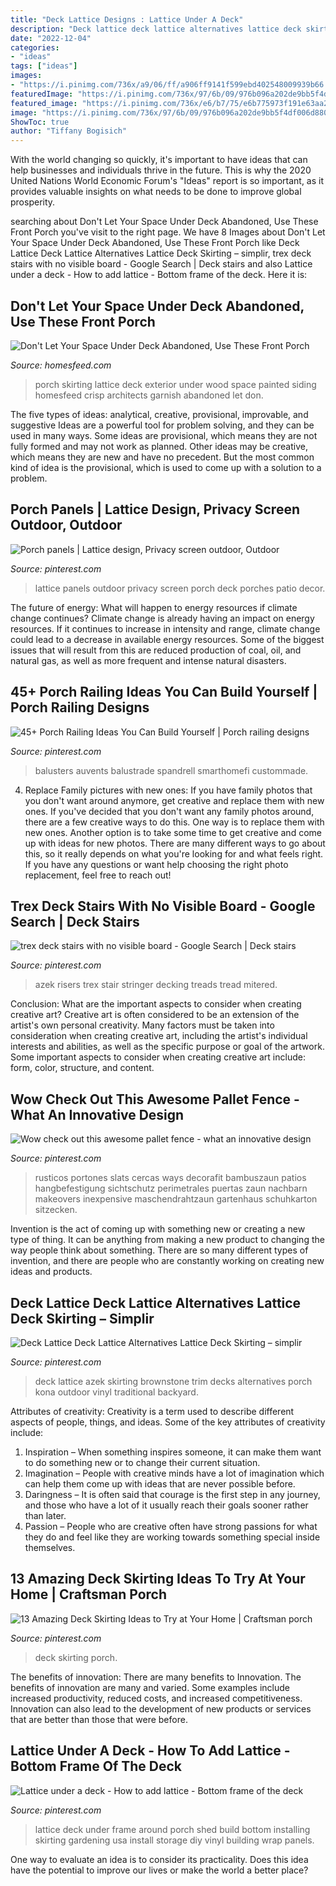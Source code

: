 ```yaml
---
title: "Deck Lattice Designs : Lattice Under A Deck"
description: "Deck lattice deck lattice alternatives lattice deck skirting – simplir"
date: "2022-12-04"
categories:
- "ideas"
tags: ["ideas"]
images:
- "https://i.pinimg.com/736x/a9/06/ff/a906ff9141f599ebd402548009939b66.jpg"
featuredImage: "https://i.pinimg.com/736x/97/6b/09/976b096a202de9bb5f4df006d880358e.jpg"
featured_image: "https://i.pinimg.com/736x/e6/b7/75/e6b775973f191e63aa23a36484695394.jpg"
image: "https://i.pinimg.com/736x/97/6b/09/976b096a202de9bb5f4df006d880358e.jpg"
ShowToc: true
author: "Tiffany Bogisich"
---
```



With the world changing so quickly, it's important to have ideas that can help businesses and individuals thrive in the future. This is why the 2020 United Nations World Economic Forum's "Ideas" report is so important, as it provides valuable insights on what needs to be done to improve global prosperity.

	

		
searching about Don&#039;t Let Your Space Under Deck Abandoned, Use These Front Porch you've visit to the right page. We have 8 Images about Don&#039;t Let Your Space Under Deck Abandoned, Use These Front Porch like Deck Lattice Deck Lattice Alternatives Lattice Deck Skirting – simplir, trex deck stairs with no visible board - Google Search | Deck stairs and also Lattice under a deck - How to add lattice - Bottom frame of the deck. Here it is:
		
    
## Don&#039;t Let Your Space Under Deck Abandoned, Use These Front Porch

<img loading=lazy src="http://homesfeed.com/wp-content/uploads/2018/02/white-finished-lattice-porch-skirting-idea-white-painted-railings-and-pillars-wood-floors-light-blue-wood-siding-exterior-walls.jpg" onerror="this.onerror=null;this.src='https://tse2.mm.bing.net/th?id=OIP.hDJdKFlQTtJ_zVe_90i23QHaLJ&amp;pid=15.1';" alt="Don&#039;t Let Your Space Under Deck Abandoned, Use These Front Porch">

_Source: homesfeed.com_

>porch skirting lattice deck exterior under wood space painted siding homesfeed crisp architects garnish abandoned let don. 

	

The five types of ideas: analytical, creative, provisional, improvable, and suggestive
Ideas are a powerful tool for problem solving, and they can be used in many ways. Some ideas are provisional, which means they are not fully formed and may not work as planned. Other ideas may be creative, which means they are new and have no precedent. But the most common kind of idea is the provisional, which is used to come up with a solution to a problem.

    
## Porch Panels | Lattice Design, Privacy Screen Outdoor, Outdoor

<img loading=lazy src="https://i.pinimg.com/originals/df/c1/aa/dfc1aa092dbbafa7332b3d652cb860d4.jpg" onerror="this.onerror=null;this.src='https://tse4.mm.bing.net/th?id=OIP.jYuGBZJ1vrpmena_v4n_mQHaJ4&amp;pid=15.1';" alt="Porch panels | Lattice design, Privacy screen outdoor, Outdoor">

_Source: pinterest.com_

>lattice panels outdoor privacy screen porch deck porches patio decor. 

	

The future of energy: What will happen to energy resources if climate change continues?
Climate change is already having an impact on energy resources. If it continues to increase in intensity and range, climate change could lead to a decrease in available energy resources. Some of the biggest issues that will result from this are reduced production of coal, oil, and natural gas, as well as more frequent and intense natural disasters.

    
## 45+ Porch Railing Ideas You Can Build Yourself | Porch Railing Designs

<img loading=lazy src="https://i.pinimg.com/736x/a9/06/ff/a906ff9141f599ebd402548009939b66.jpg" onerror="this.onerror=null;this.src='https://tse2.mm.bing.net/th?id=OIP.5v5P0KqPGU7Eu3kNFwMbfAHaJ3&amp;pid=15.1';" alt="45+ Porch Railing Ideas You Can Build Yourself | Porch railing designs">

_Source: pinterest.com_

>balusters auvents balustrade spandrell smarthomefi custommade. 

	

4. Replace Family pictures with new ones: If you have family photos that you don't want around anymore, get creative and replace them with new ones.
If you've decided that you don't want any family photos around, there are a few creative ways to do this. One way is to replace them with new ones. Another option is to take some time to get creative and come up with ideas for new photos. There are many different ways to go about this, so it really depends on what you're looking for and what feels right. If you have any questions or want help choosing the right photo replacement, feel free to reach out!

    
## Trex Deck Stairs With No Visible Board - Google Search | Deck Stairs

<img loading=lazy src="https://i.pinimg.com/736x/e6/b7/75/e6b775973f191e63aa23a36484695394.jpg" onerror="this.onerror=null;this.src='https://tse4.mm.bing.net/th?id=OIP.R0L8EO8hoiR14IpOeISPUQHaFj&amp;pid=15.1';" alt="trex deck stairs with no visible board - Google Search | Deck stairs">

_Source: pinterest.com_

>azek risers trex stair stringer decking treads tread mitered. 

	

Conclusion: What are the important aspects to consider when creating creative art?
Creative art is often considered to be an extension of the artist's own personal creativity. Many factors must be taken into consideration when creating creative art, including the artist's individual interests and abilities, as well as the specific purpose or goal of the artwork. Some important aspects to consider when creating creative art include: form, color, structure, and content.

    
## Wow Check Out This Awesome Pallet Fence - What An Innovative Design

<img loading=lazy src="https://i.pinimg.com/736x/81/8b/bd/818bbde57b2817948f994901e092de84.jpg" onerror="this.onerror=null;this.src='https://tse2.mm.bing.net/th?id=OIP.gRbQImMVtbeNPQszjC6j2QHaFj&amp;pid=15.1';" alt="Wow check out this awesome pallet fence - what an innovative design">

_Source: pinterest.com_

>rusticos portones slats cercas ways decorafit bambuszaun patios hangbefestigung sichtschutz perimetrales puertas zaun nachbarn makeovers inexpensive maschendrahtzaun gartenhaus schuhkarton sitzecken. 

	

Invention is the act of coming up with something new or creating a new type of thing. It can be anything from making a new product to changing the way people think about something. There are so many different types of invention, and there are people who are constantly working on creating new ideas and products.

    
## Deck Lattice Deck Lattice Alternatives Lattice Deck Skirting – Simplir

<img loading=lazy src="https://i.pinimg.com/736x/97/6b/09/976b096a202de9bb5f4df006d880358e.jpg" onerror="this.onerror=null;this.src='https://tse2.mm.bing.net/th?id=OIP.x68jMV37YObq9UidIQPK2wHaFj&amp;pid=15.1';" alt="Deck Lattice Deck Lattice Alternatives Lattice Deck Skirting – simplir">

_Source: pinterest.com_

>deck lattice azek skirting brownstone trim decks alternatives porch kona outdoor vinyl traditional backyard. 

	

Attributes of creativity:
Creativity is a term used to describe different aspects of people, things, and ideas. Some of the key attributes of creativity include: 
1. Inspiration – When something inspires someone, it can make them want to do something new or to change their current situation.
2. Imagination – People with creative minds have a lot of imagination which can help them come up with ideas that are never possible before. 
3. Daringness – It is often said that courage is the first step in any journey, and those who have a lot of it usually reach their goals sooner rather than later. 
4. Passion – People who are creative often have strong passions for what they do and feel like they are working towards something special inside themselves.

    
## 13 Amazing Deck Skirting Ideas To Try At Your Home | Craftsman Porch

<img loading=lazy src="https://i.pinimg.com/736x/91/e5/c0/91e5c001cf2410297f5c2210dab7114b.jpg" onerror="this.onerror=null;this.src='https://tse1.mm.bing.net/th?id=OIP.Y0M2avZGs711wPCtHq1xugHaJ6&amp;pid=15.1';" alt="13 Amazing Deck Skirting Ideas to Try at Your Home | Craftsman porch">

_Source: pinterest.com_

>deck skirting porch. 

	

The benefits of innovation: There are many benefits to Innovation.
The benefits of innovation are many and varied. Some examples include increased productivity, reduced costs, and increased competitiveness. Innovation can also lead to the development of new products or services that are better than those that were before.

    
## Lattice Under A Deck - How To Add Lattice - Bottom Frame Of The Deck

<img loading=lazy src="https://s-media-cache-ak0.pinimg.com/736x/1f/fd/fa/1ffdfac1412408dbaf8834a62327362e--lattice-under-porch-deck-lattice.jpg" onerror="this.onerror=null;this.src='https://tse2.mm.bing.net/th?id=OIP.CjAf5421mNc6kEiJtSwWHgHaFj&amp;pid=15.1';" alt="Lattice under a deck - How to add lattice - Bottom frame of the deck">

_Source: pinterest.com_

>lattice deck under frame around porch shed build bottom installing skirting gardening usa install storage diy vinyl building wrap panels. 

	

One way to evaluate an idea is to consider its practicality. Does this idea have the potential to improve our lives or make the world a better place?

